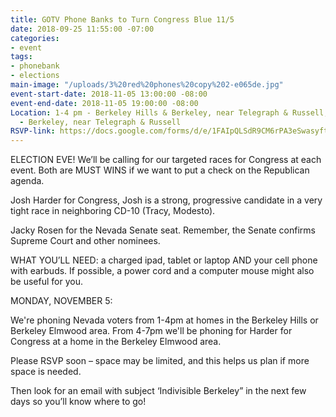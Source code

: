```yaml
---
title: GOTV Phone Banks to Turn Congress Blue 11/5
date: 2018-09-25 11:55:00 -07:00
categories:
- event
tags:
- phonebank
- elections
main-image: "/uploads/3%20red%20phones%20copy%202-e065de.jpg"
event-start-date: 2018-11-05 13:00:00 -08:00
event-end-date: 2018-11-05 19:00:00 -08:00
Location: 1-4 pm - Berkeley Hills & Berkeley, near Telegraph & Russell;     4-7 pm
  - Berkeley, near Telegraph & Russell
RSVP-link: https://docs.google.com/forms/d/e/1FAIpQLSdR9CM6rPA3eSwasyft24Vdy54q5TGKEFVvjSC6fYKI4061cg/viewform
---
```


ELECTION EVE!  We’ll be calling for our targeted races for Congress at each event.  Both are MUST WINS if we want to put a check on the Republican agenda.

Josh Harder for Congress, Josh is a strong, progressive candidate in a very tight race in neighboring CD-10 (Tracy, Modesto).

Jacky Rosen for the Nevada Senate seat. Remember, the Senate confirms Supreme Court and other nominees.

WHAT YOU’LL NEED: a charged ipad, tablet or laptop AND your cell phone with earbuds. If possible, a power cord and a computer mouse might also be useful for you.

MONDAY, NOVEMBER 5: 

We're phoning Nevada voters from 1-4pm at homes in the Berkeley Hills or Berkeley Elmwood area.  From 4-7pm we'll be phoning for Harder for Congress at a home in the Berkeley Elmwood area.

Please RSVP soon – space may be limited, and this helps us plan if more space is needed.

Then look for an email with subject ‘Indivisible Berkeley” in the next few days so you’ll know where to go!